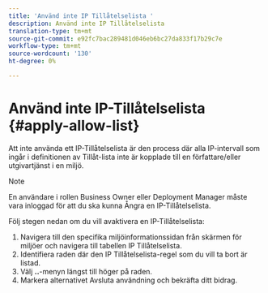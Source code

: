 ```yaml
---
title: 'Använd inte IP Tillåtelselista '
description: Använd inte IP Tillåtelselista
translation-type: tm+mt
source-git-commit: e92fc7bac289481d046eb6bc27da833f17b29c7e
workflow-type: tm+mt
source-wordcount: '130'
ht-degree: 0%

---
```



# Använd inte IP-Tillåtelselista {#apply-allow-list}

Att inte använda ett IP-Tillåtelselista är den process där alla IP-intervall som ingår i definitionen av Tillåt-lista inte är kopplade till en författare/eller utgivartjänst i en miljö.

>[!NOTE]
>En användare i rollen Business Owner eller Deployment Manager måste vara inloggad för att du ska kunna Ångra en IP-Tillåtelselista.

Följ stegen nedan om du vill avaktivera en IP-Tillåtelselista:

1. Navigera till den specifika miljöinformationssidan från skärmen för miljöer och navigera till tabellen IP Tillåtelselista.
1. Identifiera raden där den IP Tillåtelselista-regel som du vill ta bort är listad.
1. Välj **..**-menyn längst till höger på raden.
1. Markera alternativet Avsluta användning och bekräfta ditt bidrag.
